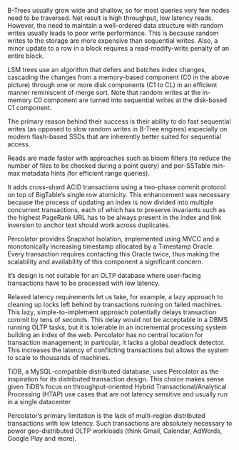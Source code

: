 B-Trees usually grow wide and shallow, so for most queries very few nodes need to be traversed. Net result is high throughput, low latency reads. However, the need to maintain a well-ordered data structure with random writes usually leads to poor write performance. This is because random writes to the storage are more expensive than sequential writes. Also, a minor update to a row in a block requires a read-modify-write penalty of an entire block.

LSM trees use an algorithm that defers and batches index changes, cascading the changes from a memory-based component (C0 in the above picture) through one or more disk components (C1 to CL) in an efficient manner reminiscent of merge sort. Note that random writes at the in-memory C0 component are turned into sequential writes at the disk-based C1 component.

The primary reason behind their success is their ability to do fast sequential writes (as opposed to slow random writes in B-Tree engines) especially on modern flash-based SSDs that are inherently better suited for sequential access.

 Reads are made faster with approaches such as bloom filters (to reduce the number of files to be checked during a point query) and per-SSTable min-max metadata hints (for efficient range queries).


 It adds cross-shard ACID transactions using a two-phase commit protocol on top of BigTable’s single row atomicity. This enhancement was necessary because the process of updating an index is now divided into multiple concurrent transactions, each of which has to preserve invariants such as the highest PageRank URL has to be always present in the index and link inversion to anchor text should work across duplicates.

 Percolator provides Snapshot Isolation, implemented using MVCC and a monotonically increasing timestamp allocated by a Timestamp Oracle. Every transaction requires contacting this Oracle twice, thus making the scalability and availability of this component a significant concern.

  it’s design is not suitable for an OLTP database where user-facing transactions have to be processed with low latency.

  Relaxed latency requirements let us take, for example, a lazy approach to cleaning up locks left behind by transactions running on failed machines. This lazy, simple-to-implement approach potentially delays transaction commit by tens of seconds. This delay would not be acceptable in a DBMS running OLTP tasks, but it is tolerable in an incremental processing system building an index of the web. Percolator has no central location for transaction management; in particular, it lacks a global deadlock detector. This increases the latency of conflicting transactions but allows the system to scale to thousands of machines.

TiDB, a MySQL-compatible distributed database, uses Percolator as the inspiration for its distributed transaction design. This choice makes sense given TiDB’s focus on throughput-oriented Hybrid Transactional/Analytical Processing (HTAP) use cases that are not latency sensitive and usually run in a single datacenter

Percolator’s primary limitation is the lack of multi-region distributed transactions with low latency. Such transactions are absolutely necessary to power geo-distributed OLTP workloads (think Gmail, Calendar, AdWords, Google Play and more).
